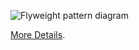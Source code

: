 ![Flyweight pattern diagram](https://refactoring.guru/images/patterns/diagrams/flyweight/structure.png)

[More Details](https://refactoring.guru/uk/design-patterns/flyweight).
